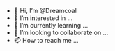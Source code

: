 - 👋 Hi, I’m @Dreamcoal
- 👀 I’m interested in ...
- 🌱 I’m currently learning ...
- 💞️ I’m looking to collaborate on ...
- 📫 How to reach me ...

<!---
Dreamcoal/Dreamcoal is a ✨ special ✨ repository because its `README.md` (this file) appears on your GitHub profile.
You can click the Preview link to take a look at your changes.
--->
